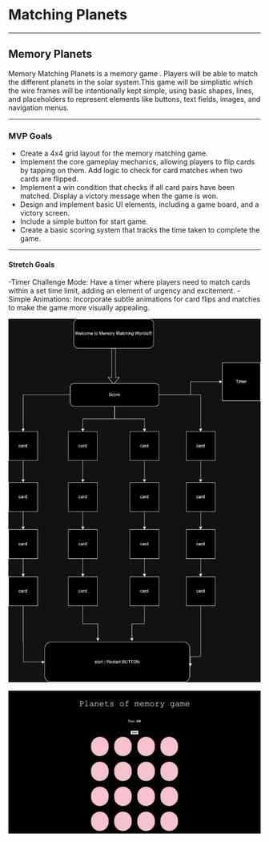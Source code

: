 #  Matching Planets
 ---
## Memory Planets
Memory Matching Planets is a memory game . Players will be able to match the different planets in the solar system.This game will be simplistic which the wire frames will be intentionally kept simple, using basic shapes, lines, and placeholders to represent elements like buttons, text fields, images, and navigation menus.


---
### MVP Goals

- Create a 4x4 grid layout for the memory matching game. 
- Implement the core gameplay mechanics, allowing players to flip cards by tapping on them. 
Add logic to check for card matches when two cards are flipped. 
- Implement a win condition that checks if all card pairs have been matched. Display a victory message when the game is won. 
- Design and implement basic UI elements, including a  game board, and a victory screen.
- Include a simple button for start game. 
- Create a basic scoring system that tracks the time taken to complete the game.


---
#### Stretch Goals
 -Timer Challenge Mode: Have a timer where players need to match cards within a set time limit, adding an element of urgency and excitement.
 -Simple Animations: Incorporate subtle animations for card flips and matches to make the game more visually appealing.

![wireframe](memory-wireframe.png)

![wireframe](game.png)
